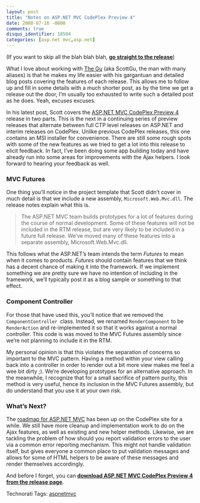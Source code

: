 ```yaml
---
layout: post
title: "Notes on ASP.NET MVC CodePlex Preview 4"
date: 2008-07-16 -0800
comments: true
disqus_identifier: 18504
categories: [asp.net mvc,asp.net]
---
```

(If you want to skip all the blah blah blah, [**go straight to the
release**](http://www.codeplex.com/aspnet/Release/ProjectReleases.aspx?ReleaseId=15389 "ASP.NET MVC CodePlex Preview 4"))

What I love about working with [The
Gu](http://weblogs.asp.net/scottgu "Scott Guthrie's Blog") (aka ScottGu,
the man with many aliases) is that he makes my life easier with his
gargantuan and detailed blog posts covering the features of each
release. This allows me to follow up and fill in some details with a
much shorter post, as by the time we get a release out the door, I’m
usually too exhausted to write such a detailed post as he does. Yeah,
excuses excuses.

In his latest post, Scott covers the [ASP.NET MVC CodePlex Preview
4](http://weblogs.asp.net/scottgu/archive/2008/07/14/asp-net-mvc-preview-4-release-part-1.aspx "ASP.NET MVC CodePlex Preview 4 Part 1")
release in two parts. This is the next in a continuing series of preview
releases that alternate between full CTP level releases on ASP.NET and
interim releases on CodePlex. Unlike previous CodePlex releases, this
one contains an MSI installer for convenience. There are still some
rough spots with some of the new features as we tried to get a lot into
this release to elicit feedback. In fact, I’ve been doing some app
building today and have already run into some areas for improvements
with the Ajax helpers. I look forward to hearing your feedback as well.

### MVC Futures

One thing you’ll notice in the project template that Scott didn’t cover
in much detail is that we include a new assembly,
`Microsoft.Web.Mvc.dll`. The release notes explain what this is.

> The ASP.NET MVC team builds prototypes for a lot of features during
> the course of normal development. Some of these features will not be
> included in the RTM release, but are very likely to be included in a
> future full release. We’ve moved many of these features into a
> separate assembly, Microsoft.Web.Mvc.dll.

This follows what the ASP.NET’s team intends the term *Futures* to mean
when it comes to products. *Futures* should contain features that we
think has a decent chance of making it into the framework. If we
implement something we are pretty sure we have no intention of including
in the framework, we’ll typically post it as a blog sample or something
to that effect.

### Component Controller

For those that have used this, you’ll notice that we removed the
`ComponentController `class. Instead, we renamed `RenderComponent` to be
`RenderAction` and re-implemented it so that it works against a normal
controller. This code is was moved to the MVC Futures assembly since
we’re not planning to include it in the RTM.

My personal opinion is that this violates the separation of concerns so
important to the MVC pattern. Having a method within your view calling
back into a controller in order to render out a bit more view makes me
feel a wee bit dirty ;). We’re developing prototypes for an alternative
approach. In the meanwhile, I recognize that for a small sacrifice of
pattern purity, this method is very useful, hence its inclusion in the
MVC Futures assembly, but do understand that you use it at your own
risk.

### What’s Next?

The [roadmap for ASP.NET
MVC](http://www.codeplex.com/aspnet/Wiki/View.aspx?title=Road%20Map&referringTitle=Home "ASP.NET MVC Roadmap")
has been up on the CodePlex site for a while. We still have more cleanup
and implementation work to do on the Ajax features, as well as existing
and new helper methods. Likewise, we are tackling the problem of how
should you report validation errors to the user via a common error
reporting mechanism. This might not handle validation itself, but gives
everyone a common place to put validation messages and allows for some
of HTML helpers to be aware of these messages and render themselves
accordingly.

And before I forget, you can [**download ASP.NET MVC CodePlex Preview 4
from the release
page**](http://www.codeplex.com/aspnet/Release/ProjectReleases.aspx?ReleaseId=15389 "Download ASP.NET MVC CodePlex Preview 4").

Technorati Tags: [aspnetmvc](http://technorati.com/tags/aspnetmvc)

